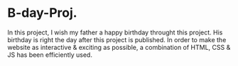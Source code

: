 # B-day-Proj.
In this project, I wish my father a happy birthday throught this project. His birthday is right the day after this project is published.
In order to make the website as interactive & exciting as possible, a combination of HTML, CSS & JS has been efficiently used.
